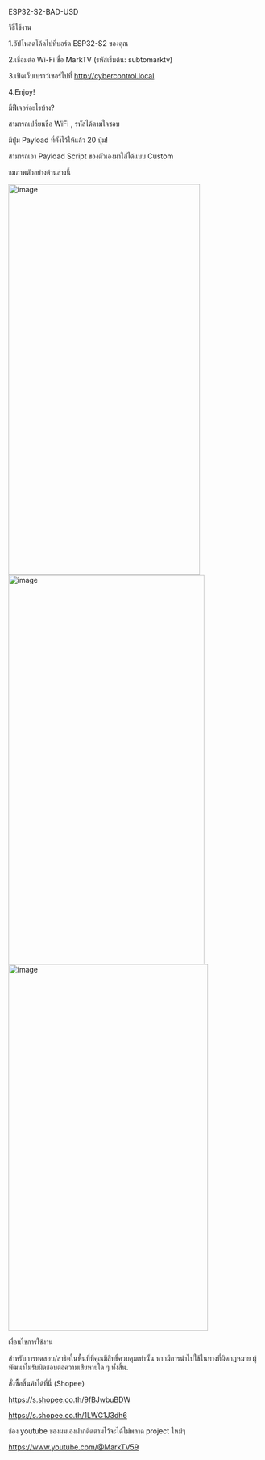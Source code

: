 ESP32-S2-BAD-USD

วิธีใช้งาน

1.อัปโหลดโค้ดไปที่บอร์ด ESP32-S2 ของคุณ

2.เชื่อมต่อ Wi-Fi ชื่อ MarkTV (รหัสเริ่มต้น: subtomarktv)

3.เปิดเว็บเบราว์เซอร์ไปที่ http://cybercontrol.local

4.Enjoy!

มีฟีเจอร์อะไรบ้าง?

สามารถเปลี่ยนชื่อ WiFi , รหัสได้ตามใจชอบ

มีปุ่ม Payload ที่ตั้งไว้ให้แล้ว 20 ปุ่ม!

สามารถเอา Payload Script ของตัวเองมาใส่ได้แบบ Custom

ชมภาพตัวอย่างด้านล่างนี้

<img width="380" height="773" alt="image" src="https://github.com/user-attachments/assets/600baf37-21f8-4455-81f0-bb1212671eb9" />

<img width="389" height="771" alt="image" src="https://github.com/user-attachments/assets/35e1d208-9b9f-495e-9db8-b7557204fbcd" />

<img width="396" height="725" alt="image" src="https://github.com/user-attachments/assets/417618a6-ff43-4117-8715-e3d648ba5246" />


เงื่อนไขการใช้งาน

สำหรับการทดสอบ/สาธิตในพื้นที่ที่คุณมีสิทธิ์ควบคุมเท่านั้น หากมีการนำไปใช้ในทางที่ผิดกฎหมาย ผู้พัฒนาไม่รับผิดชอบต่อความเสียหายใด ๆ ทั้งสิ้น.



สั่งซื้อสิ้นค้าได้ที่นี่ (Shopee)

https://s.shopee.co.th/9fBJwbuBDW

https://s.shopee.co.th/1LWC1J3dh6


ช่อง youtube ของผมเองฝากติดตามไว้จะได้ไม่พลาด project ใหม่ๆ

https://www.youtube.com/@MarkTV59
